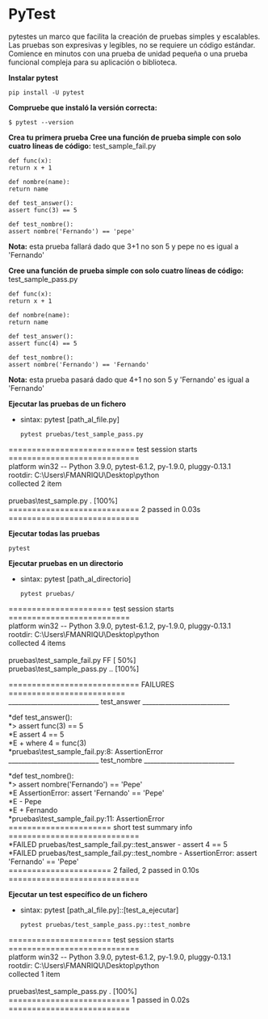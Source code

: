 # PyTest
pytestes un marco que facilita la creación de pruebas simples y escalables. Las pruebas son expresivas y legibles, no se requiere un código estándar. Comience en minutos con una prueba de unidad pequeña o una prueba funcional compleja para su aplicación o biblioteca.

**Instalar pytest**
  
    pip install -U pytest

**Compruebe que instaló la versión correcta:**

    $ pytest --version

**Crea tu primera prueba**
**Cree una función de prueba simple con solo cuatro líneas de código:**
test_sample_fail.py
  
    def func(x):
    return x + 1

    def nombre(name):
    return name

    def test_answer():
    assert func(3) == 5

    def test_nombre():
    assert nombre('Fernando') == 'pepe'
      
**Nota:** esta prueba fallará dado que 3+1 no son 5 y pepe no es igual a 'Fernando'

**Cree una función de prueba simple con solo cuatro líneas de código:**
test_sample_pass.py
  
    def func(x):
    return x + 1

    def nombre(name):
    return name

    def test_answer():
    assert func(4) == 5

    def test_nombre():
    assert nombre('Fernando') == 'Fernando'
  
**Nota:** esta prueba pasará dado que 4+1 no son 5 y 'Fernando' es igual a 'Fernando'

**Ejecutar las pruebas de un fichero**
* sintax: pytest [path_al_file.py]
    
      pytest pruebas/test_sample_pass.py
     
=========================== test session starts ============================<br/>
platform win32 -- Python 3.9.0, pytest-6.1.2, py-1.9.0, pluggy-0.13.1<br/>
rootdir: C:\Users\FMANRIQU\Desktop\python<br/>
collected 2 item                                                            <br/>                                                                                       
pruebas\test_sample.py .                                             [100%]<br/>
============================ 2 passed in 0.03s ============================<br/>
     
**Ejecutar todas las pruebas**

    pytest

**Ejecutar pruebas en un directorio**
* sintax: pytest [path_al_directorio]

      pytest pruebas/
    
====================== test session starts ==========================<br/>
platform win32 -- Python 3.9.0, pytest-6.1.2, py-1.9.0, pluggy-0.13.1<br/>
rootdir: C:\Users\FMANRIQU\Desktop\python<br/>
collected 4 items <br/>                                                                                                                                                 
pruebas\test_sample_fail.py FF                               [ 50%]<br/>
pruebas\test_sample_pass.py ..                               [100%]<br/>

============================ FAILURES =========================<br/>
____________________________ test_answer ___________________________<br/>

*def test_answer():<br/>
*>   assert func(3) == 5<br/>
*E   assert 4 == 5<br/>
*E    +  where 4 = func(3)<br/>
*pruebas\test_sample_fail.py:8: AssertionError<br/>
____________________________ test_nombre ____________________________<br/>

*def test_nombre():<br/>
*>    assert nombre('Fernando') == 'Pepe'<br/>
*E    AssertionError: assert 'Fernando' == 'Pepe'<br/>
*E     - Pepe<br/>
*E         + Fernando<br/>
*pruebas\test_sample_fail.py:11: AssertionError<br/>
====================== short test summary info ============================<br/>
*FAILED pruebas/test_sample_fail.py::test_answer - assert 4 == 5<br/>
*FAILED pruebas/test_sample_fail.py::test_nombre - AssertionError: assert 'Fernando' == 'Pepe'<br/>
====================== 2 failed, 2 passed in 0.10s ============================<br/>

**Ejecutar un test específico de un fichero**
* sintax: pytest [path_al_file.py]::[test_a_ejecutar]
    
      pytest pruebas/test_sample_pass.py::test_nombre

====================== test session starts ============================<br/>
platform win32 -- Python 3.9.0, pytest-6.1.2, py-1.9.0, pluggy-0.13.1<br/>
rootdir: C:\Users\FMANRIQU\Desktop\python<br/>
collected 1 item   <br/>                                                                                                                                                    
pruebas\test_sample_pass.py .                                    [100%]<br/>
========================== 1 passed in 0.02s ==========================<br/>


